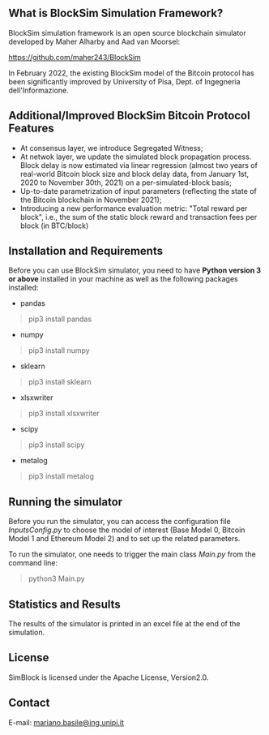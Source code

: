 ## What is BlockSim Simulation Framework?

BlockSim simulation framework is an open source blockchain simulator developed by Maher Alharby and Aad van Moorsel:

https://github.com/maher243/BlockSim

In February 2022, the existing BlockSim model of the Bitcoin protocol has been significantly improved by University of Pisa, Dept. of Ingegneria dell'Informazione.

## Additional/Improved BlockSim Bitcoin Protocol Features
- At consensus layer, we introduce Segregated Witness;
- At netwok layer, we update the simulated block propagation process. Block delay is now estimated via linear regression (almost two years of real-world Bitcoin block size and block delay data, from January 1st, 2020 to November 30th, 2021) on a per-simulated-block basis;
- Up-to-date parametrization of input parameters (reflecting the state of the Bitcoin blockchain in November 2021);
- Introducing a new performance evaluation metric: "Total reward per block", i.e., the sum of the static block reward and transaction fees per block (in BTC/block)

## Installation and Requirements

Before you can use BlockSim simulator, you need to have **Python version 3 or above** installed in your machine as well as the following packages installed:

- pandas
>pip3 install pandas
- numpy 
>pip3 install numpy
- sklearn 
>pip3 install sklearn
- xlsxwriter
>pip3 install xlsxwriter
- scipy
>pip3 install scipy
- metalog
>pip3 install metalog

## Running the simulator

Before you run the simulator, you can access the configuration file *InputsConfig.py* to choose the model of interest (Base Model 0, Bitcoin Model 1 and Ethereum Model 2) and to set up the related parameters.

To run the simulator, one needs to trigger the main class *Main.py* from the command line:
> python3 Main.py

## Statistics and Results

The results of the simulator is printed in an excel file at the end of the simulation.

## License

SimBlock is licensed under the Apache License, Version2.0.

## Contact

E-mail: mariano.basile@ing.unipi.it
